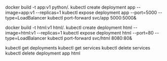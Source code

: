 
docker build -t app:v1 python/.
kubectl create deployment app --image=app:v1 --replicas=1
kubectl expose deployment app --port=5000 --type=LoadBalancer
kubectl port-forward svc/app 5000:5000&



docker build -t html:v1 html/.
kubectl create deployment html --image=html:v1 --replicas=1
kubectl expose deployment html --port=80 --type=LoadBalancer
kubectl port-forward svc/html 8080:80&


kubectl get deployments
kubectl get services
kubectl delete services
kubectl delete deployment app html


